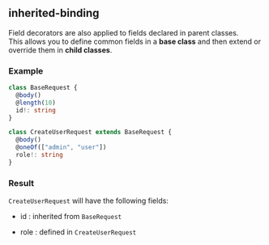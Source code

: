 ## inherited-binding

Field decorators are also applied to fields declared in parent classes.  
This allows you to define common fields in a **base class** and then extend or override them in **child classes**.

### Example
```typescript
class BaseRequest {
  @body()
  @length(10)
  id!: string
}

class CreateUserRequest extends BaseRequest {
  @body()
  @oneOf(["admin", "user"])
  role!: string
}
```

### Result
`CreateUserRequest` will have the following fields:

- id : inherited from `BaseRequest`

- role : defined in `CreateUserRequest`
